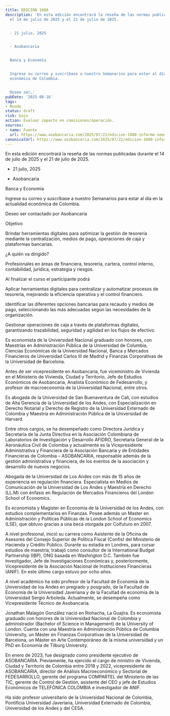 ```yaml
---
title: EDICIÓN 1080
description: 'En esta edición encontrará la reseña de las normas publicadas durante
  el 14 de julio de 2025 y el 21 de julio de 2025.


  - 21 julio, 2025


  - Asobancaria


  Banca y Economía


  Ingrese su correo y suscríbase a nuestro Semanarios para estar al día en la actualidad
  económica de Colombia.


  Deseo ser…'
pubDate: '2025-08-16'
tags:
- Mundo
status: draft
risk: bajo
action: Evaluar impacto en comisiones/operación.
sources:
- name: Fuente
  url: https://www.asobancaria.com/2025/07/21/edicion-1080-informe-semanal-de-regulacion/
canonicalUrl: https://www.asobancaria.com/2025/07/21/edicion-1080-informe-semanal-de-regulacion/
---
```

En esta edición encontrará la reseña de las normas publicadas durante el 14 de julio de 2025 y el 21 de julio de 2025.

- 21 julio, 2025

- Asobancaria

Banca y Economía

Ingrese su correo y suscríbase a nuestro Semanarios para estar al día en la actualidad económica de Colombia.

Deseo ser contactado por Asobancaria

Objetivo

Brindar herramientas digitales para optimizar la gestión de tesorería mediante la centralización, medios de pago, operaciones de caja y plataformas bancarias.

¿A quién va dirigido?

Profesionales en áreas de financiera, tesorería, cartera, control interno, contabilidad, jurídica, estrategia y riesgos.

Al finalizar el curso el participante podrá

Aplicar herramientas digitales para centralizar y automatizar procesos de tesorería, mejorando la eficiencia operativa y el control financiero.

Identificar las diferentes opciones bancarias para recaudo y medios de pago, seleccionando las más adecuadas según las necesidades de la organización.

Gestionar operaciones de caja a través de plataformas digitales, garantizando trazabilidad, seguridad y agilidad en los flujos de efectivo.

Es economista de la Universidad Nacional graduado con honores, con Maestrías en Administración Pública de la Universidad de Columbia, Ciencias Económicas de la Universidad Nacional, Banca y Mercados Financieros de Universidad Carlos III de Madrid y Finanzas Corporativas de la Universidad de Barcelona.

Antes de ser vicepresidente en Asobancaria, fue viceministro de Vivienda en el Ministerio de Vivienda, Ciudad y Territorio, Jefe de Estudios Económicos de Asobancaria, Analista Económico de Fedesarrollo, y profesor de macroeconomía de la Universidad Nacional, entre otros.

Es abogada de la Universidad de San Buenaventura de Cali, con estudios de Alta Gerencia de la Universidad de los Andes, con Especialización en Derecho Notarial y Derecho de Registro de la Universidad Externado de Colombia y Maestría en Administración Pública de la Universidad de Harvard.

Entre otros cargos, se ha desempeñado como Directora Jurídica y Secretaria de la Junta Directiva en la Asociación Colombiana de Laboratorios de Investigación y Desarrollo AFIDRO, Secretaria General de la Aeronáutica Civil de Colombia y actualmente es la Vicepresidente Administrativa y Financiera de la Asociación Bancaria y de Entidades Financieras de Colombia – ASOBANCARIA, responsable además de la gestión administrativa y financiera, de los eventos de la asociación y desarrollo de nuevos negocios.

Abogada de la Universidad de Los Andes con más de 15 años de experiencia en regulación financiera. Especialista en Medios de Comunicación de la Universidad de Los Andes y Maestría en Derecho (LL.M) con énfasis en Regulación de Mercados Financieros del London School of Economics.

Es economista y Magister en Economía de la Universidad de los Andes, con estudios complementarios en Finanzas. Posee además un Master en Administración y Políticas Públicas de la London School of Economics (LSE), que obtuvo gracias a una beca otorgada por Colfuturo en 2007.

A nivel profesional, inició su carrera como Asistente de la Oficina de Asesores del Consejo Superior de Política Fiscal (Confis) del Ministerio de Hacienda y Crédito Público. Durante su estadía en Londres, para cursar estudios de maestría, trabajó como consultor de la International Budget Partnership (IBP), ONG basada en Washington D.C. También fue Investigador, Jefe de Investigaciones Económicas y, posteriormente, Vicepresidente de la Asociación Nacional de Instituciones Financieras (ANIF). En este último cargo estuvo por ocho años.

A nivel académico ha sido profesor de la Facultad de Economía de la Universidad de los Andes en pregrado y posgrado, de la Facultad de Economía de la Universidad Javeriana y de la Facultad de economía de la Universidad Sergio Arboleda. Actualmente, se desempeña como Vicepresidente Técnico de Asobancaria.

Jonathan Malagón González nació en Riohacha, La Guajira. Es economista graduado con honores de la Universidad Nacional de Colombia y administrador (Bachelor of Science in Management) de la University of London. Cuenta con una Maestría en Administración Pública de Columbia University, un Máster en Finanzas Corporativas de la Universidad de Barcelona, un Máster en Arte Contemporáneo de la misma universidad y un PhD en Economía de Tilburg University.

En enero de 2023, fue designado como presidente ejecutivo de ASOBANCARIA. Previamente, ha ejercido el cargo de ministro de Vivienda, Ciudad y Territorio de Colombia entre 2018 y 2022, vicepresidente de ASOBANCARIA, director de Análisis Macroeconómico y Sectorial de FEDESARROLLO, gerente del programa COMPARTEL del Ministerio de las TIC, gerente de Control de Gestión, asistente del CEO y jefe de Estudios Económicos de TELEFÓNICA COLOMBIA e investigador de ANIF.

Ha sido profesor universitario de la Universidad Nacional de Colombia, Pontificia Universidad Javeriana, Universidad Externado de Colombia, Universidad de los Andes y del CESA.